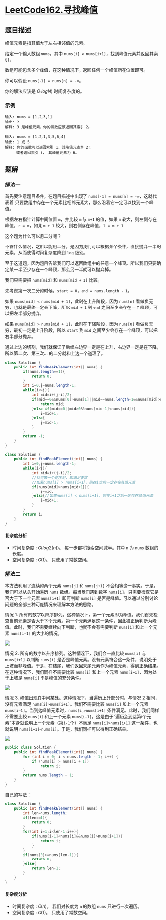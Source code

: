 # [LeetCode162.寻找峰值](https://leetcode-cn.com/problems/find-peak-element/)
## 题目描述
峰值元素是指其值大于左右相邻值的元素。

给定一个输入数组 `nums`，其中 `nums[i] ≠ nums[i+1]`，找到峰值元素并返回其索引。

数组可能包含多个峰值，在这种情况下，返回任何一个峰值所在位置即可。

你可以假设 `nums[-1] = nums[n] = -∞`。

你的解法应该是 $O(logN)$ 时间复杂度的。
### 示例
```
输入: nums = [1,2,3,1]
输出: 2
解释: 3 是峰值元素，你的函数应该返回其索引 2。
```
```
输入: nums = [1,2,1,3,5,6,4]
输出: 1 或 5 
解释: 你的函数可以返回索引 1，其峰值元素为 2；
     或者返回索引 5， 其峰值元素为 6。
```
## 题解
### 解法一

首先要注意题目条件，在题目描述中出现了 `nums[-1] = nums[n] = -∞`，这就代表着 只要数组中存在一个元素比相邻元素大，那么沿着它一定可以找到一个峰值。

根据左右指针计算中间位置 `m`，并比较 `m` 与 `m+1` 的值，如果 `m` 较大，则左侧存在峰值，`r = m`，如果 `m + 1` 较大，则右侧存在峰值，`l = m + 1`

这个题为什么可以用二分呢？

不管什么情况，之所以能用二分，是因为我们可以根据某个条件，直接抛弃一半的元素，从而使得时间复杂度降到 `log` 级别。

至于这道题，因为题目告诉我们可以返回数组中的任意一个峰顶。所以我们只要确定某一半至少存在一个峰顶，那么另一半就可以抛弃掉。

我们只需要把 `nums[mid]` 和 `nums[mid + 1]` 比较。

先考虑第一次二分的时候，`start = 0`，`end = nums.length - 1`。

如果 `nums[mid] < nums[mid + 1]`，此时在上升阶段，因为 `nums[n]` 看做负无穷，也就是最终一定会下降，所以 `mid + 1` 到 `end` 之间至少会存在一个峰顶，可以把左半部分抛弃。

如果 `nums[mid] > nums[mid + 1]`，此时在下降阶段，因为 `nums[0]` 看做负无穷，最初一定是上升阶段，所以 `start` 到 `mid` 之间至少会存在一个峰顶，可以把右半部分抛弃。

通过上边的切割，我们就保证了后续左边界一定是在上升，右边界一定是在下降，所以第二次、第三次... 的二分就和上边一个道理了。

```java
class Solution {
    public int findPeakElement(int[] nums) {
        if(nums.length==1){
            return 0;
        }
        int i=0,j=nums.length-1;
        while(i<=j){
            int mid=i+(j-i)/2;
            if(mid==0&&nums[0]>nums[1]||mid==nums.length-1&&nums[mid]>nums[mid-1]||mid>0&&mid<nums.length-1&&nums[mid-1]<nums[mid]&&nums[mid]>nums[mid+1]){
                return mid;
            }else if(mid==0||mid>0&&nums[mid-1]<nums[mid]){
                i=mid+1;
            }else{
                j=mid-1;
            }
        }
        return -1;
    }
}
```
```java
class Solution {
    public int findPeakElement(int[] nums) {
        int i=0,j=nums.length-1;
        while(i<j){
            int mid=i+(j-i)/2;
            //找到第一个逆序对，即满足要求
            //如果nums[i] > nums[i+1]，则在i之前一定存在峰值元素
            if(nums[mid]>nums[mid+1]){
                j=mid;
            }else{//如果nums[i] < nums[i+1]，则在i+1之后一定存在峰值元素
                i=mid+1;
            }
        }
        return i;
    }
}
```
#### 复杂度分析
- 时间复杂度 : $O(log2(n))$。 每一步都将搜索空间减半。其中 `n` 为 `nums` 数组的长度。
- 空间复杂度 : $O(1)$。 只使用了常数空间。

### 解法二
本方法利用了连续的两个元素 `nums[j]` 和 `nums[j+1]` 不会相等这一事实。于是，我们可以从头开始遍历 `nums` 数组。每当我们遇到数字 `nums[i]`，只需要检查它是否大于下一个元素 `nums[i+1]` 即可判断 `nums[i]` 是否是峰值。可以通过分别讨论问题的全部三种可能情况来理解本方法的思路。

情况 1. 所有的数字以降序排列。这种情况下，第一个元素即为峰值。我们首先检查当前元素是否大于下个元素。第一个元素满足这一条件，因此被正确判断为峰值。此时，我们不需要继续向下判断，也就不会有需要判断 `nums[i]` 和上一个元素 `nums[i−1]` 的大小的情况。

![](https://picgp.oss-cn-beijing.aliyuncs.com/img/20201025162644.png)

情况 2. 所有的数字以升序排列。这种情况下，我们会一直比较 `nums[i]` 与 `nums[i+1]` 以判断 `nums[i]` 是否是峰值元素。没有元素符合这一条件，说明处于上坡而非峰值。于是，在结尾，我们返回末尾元素作为峰值元素，得到正确结果。在这种情况下，我们同样不需要比较 `nums[i]` 和上一个元素 `nums[i−1]`，因为处于上坡是 `nums[i]` 不是峰值的充分条件。

![](https://picgp.oss-cn-beijing.aliyuncs.com/img/20201025163737.png)

情况 3. 峰值出现在中间某处。这种情况下，当遍历上升部分时，与情况 2 相同，没有元素满足 `nums[i]>nums[i+1]`。我们不需要比较 `nums[i]` 和上一个元素 `nums[i−1]`。当到达峰值元素时，`nums[i]>nums[i+1]` 条件满足。此时，我们同样不需要比较 `nums[i]` 和上一个元素 `nums[i−1]`。这是由于“遍历会到达第i个元素”本身就说明上一个元素（第`i-1`个）不满足 `nums[i]>nums[i+1]` 这一条件，也就说明 `nums[i−1]<nums[i]`。于是，我们同样可以得到正确结果。

![](https://picgp.oss-cn-beijing.aliyuncs.com/img/20201025163854.png)

```java
public class Solution {
    public int findPeakElement(int[] nums) {
        for (int i = 0; i < nums.length - 1; i++) {
            if (nums[i] > nums[i + 1])
                return i;
        }
        return nums.length - 1;
    }
}
```
自己的写法：
```java
class Solution {
    public int findPeakElement(int[] nums) {
        int len=nums.length;
        if(len==1){
            return 0;
        }
        for(int i=1;i<len-1;i++){
            if(nums[i-1]<nums[i]&&nums[i]>nums[i+1]){
                return i;
            }
        }
        if(nums[0]>=nums[len-1]){
            return 0;
        }else{
            return len-1;
        }
    }
}
```
#### 复杂度分析
- 时间复杂度 : $O(n)$。 我们对长度为 `n` 的数组 `nums` 只进行一次遍历。
- 空间复杂度 : $O(1)$。 只使用了常数空间。
